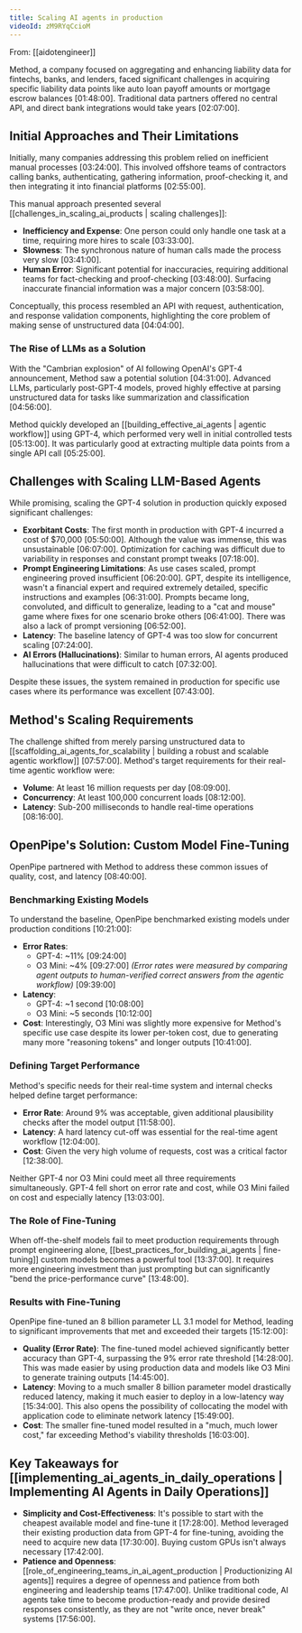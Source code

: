 ```yaml
---
title: Scaling AI agents in production
videoId: zM9RYqCcioM
---
```


From: [[aidotengineer]] <br/> 

Method, a company focused on aggregating and enhancing liability data for fintechs, banks, and lenders, faced significant challenges in acquiring specific liability data points like auto loan payoff amounts or mortgage escrow balances <a class="yt-timestamp" data-t="01:48:00">[01:48:00]</a>. Traditional data partners offered no central API, and direct bank integrations would take years <a class="yt-timestamp" data-t="02:07:00">[02:07:00]</a>.

## Initial Approaches and Their Limitations

Initially, many companies addressing this problem relied on inefficient manual processes <a class="yt-timestamp" data-t="03:24:00">[03:24:00]</a>. This involved offshore teams of contractors calling banks, authenticating, gathering information, proof-checking it, and then integrating it into financial platforms <a class="yt-timestamp" data-t="02:55:00">[02:55:00]</a>.

This manual approach presented several [[challenges_in_scaling_ai_products | scaling challenges]]:
*   **Inefficiency and Expense**: One person could only handle one task at a time, requiring more hires to scale <a class="yt-timestamp" data-t="03:33:00">[03:33:00]</a>.
*   **Slowness**: The synchronous nature of human calls made the process very slow <a class="yt-timestamp" data-t="03:41:00">[03:41:00]</a>.
*   **Human Error**: Significant potential for inaccuracies, requiring additional teams for fact-checking and proof-checking <a class="yt-timestamp" data-t="03:48:00">[03:48:00]</a>. Surfacing inaccurate financial information was a major concern <a class="yt-timestamp" data-t="03:58:00">[03:58:00]</a>.

Conceptually, this process resembled an API with request, authentication, and response validation components, highlighting the core problem of making sense of unstructured data <a class="yt-timestamp" data-t="04:04:00">[04:04:00]</a>.

### The Rise of LLMs as a Solution

With the "Cambrian explosion" of AI following OpenAI's GPT-4 announcement, Method saw a potential solution <a class="yt-timestamp" data-t="04:31:00">[04:31:00]</a>. Advanced LLMs, particularly post-GPT-4 models, proved highly effective at parsing unstructured data for tasks like summarization and classification <a class="yt-timestamp" data-t="04:56:00">[04:56:00]</a>.

Method quickly developed an [[building_effective_ai_agents | agentic workflow]] using GPT-4, which performed very well in initial controlled tests <a class="yt-timestamp" data-t="05:13:00">[05:13:00]</a>. It was particularly good at extracting multiple data points from a single API call <a class="yt-timestamp" data-t="05:25:00">[05:25:00]</a>.

## Challenges with Scaling LLM-Based Agents

While promising, scaling the GPT-4 solution in production quickly exposed significant challenges:
*   **Exorbitant Costs**: The first month in production with GPT-4 incurred a cost of $70,000 <a class="yt-timestamp" data-t="05:50:00">[05:50:00]</a>. Although the value was immense, this was unsustainable <a class="yt-timestamp" data-t="06:07:00">[06:07:00]</a>. Optimization for caching was difficult due to variability in responses and constant prompt tweaks <a class="yt-timestamp" data-t="07:18:00">[07:18:00]</a>.
*   **Prompt Engineering Limitations**: As use cases scaled, prompt engineering proved insufficient <a class="yt-timestamp" data-t="06:20:00">[06:20:00]</a>. GPT, despite its intelligence, wasn't a financial expert and required extremely detailed, specific instructions and examples <a class="yt-timestamp" data-t="06:31:00">[06:31:00]</a>. Prompts became long, convoluted, and difficult to generalize, leading to a "cat and mouse" game where fixes for one scenario broke others <a class="yt-timestamp" data-t="06:41:00">[06:41:00]</a>. There was also a lack of prompt versioning <a class="yt-timestamp" data-t="06:52:00">[06:52:00]</a>.
*   **Latency**: The baseline latency of GPT-4 was too slow for concurrent scaling <a class="yt-timestamp" data-t="07:24:00">[07:24:00]</a>.
*   **AI Errors (Hallucinations)**: Similar to human errors, AI agents produced hallucinations that were difficult to catch <a class="yt-timestamp" data-t="07:32:00">[07:32:00]</a>.

Despite these issues, the system remained in production for specific use cases where its performance was excellent <a class="yt-timestamp" data-t="07:43:00">[07:43:00]</a>.

## Method's Scaling Requirements

The challenge shifted from merely parsing unstructured data to [[scaffolding_ai_agents_for_scalability | building a robust and scalable agentic workflow]] <a class="yt-timestamp" data-t="07:57:00">[07:57:00]</a>. Method's target requirements for their real-time agentic workflow were:
*   **Volume**: At least 16 million requests per day <a class="yt-timestamp" data-t="08:09:00">[08:09:00]</a>.
*   **Concurrency**: At least 100,000 concurrent loads <a class="yt-timestamp" data-t="08:12:00">[08:12:00]</a>.
*   **Latency**: Sub-200 milliseconds to handle real-time operations <a class="yt-timestamp" data-t="08:16:00">[08:16:00]</a>.

## OpenPipe's Solution: Custom Model Fine-Tuning

OpenPipe partnered with Method to address these common issues of quality, cost, and latency <a class="yt-timestamp" data-t="08:40:00">[08:40:00]</a>.

### Benchmarking Existing Models
To understand the baseline, OpenPipe benchmarked existing models under production conditions <a class="yt-timestamp" data-t="10:21:00">[10:21:00]</a>:
*   **Error Rates**:
    *   GPT-4: ~11% <a class="yt-timestamp" data-t="09:24:00">[09:24:00]</a>
    *   O3 Mini: ~4% <a class="yt-timestamp" data-t="09:27:00">[09:27:00]</a>
    *(Error rates were measured by comparing agent outputs to human-verified correct answers from the agentic workflow)* <a class="yt-timestamp" data-t="09:39:00">[09:39:00]</a>
*   **Latency**:
    *   GPT-4: ~1 second <a class="yt-timestamp" data-t="10:08:00">[10:08:00]</a>
    *   O3 Mini: ~5 seconds <a class="yt-timestamp" data-t="10:12:00">[10:12:00]</a>
*   **Cost**: Interestingly, O3 Mini was slightly more expensive for Method's specific use case despite its lower per-token cost, due to generating many more "reasoning tokens" and longer outputs <a class="yt-timestamp" data-t="10:41:00">[10:41:00]</a>.

### Defining Target Performance
Method's specific needs for their real-time system and internal checks helped define target performance:
*   **Error Rate**: Around 9% was acceptable, given additional plausibility checks after the model output <a class="yt-timestamp" data-t="11:58:00">[11:58:00]</a>.
*   **Latency**: A hard latency cut-off was essential for the real-time agent workflow <a class="yt-timestamp" data-t="12:04:00">[12:04:00]</a>.
*   **Cost**: Given the very high volume of requests, cost was a critical factor <a class="yt-timestamp" data-t="12:38:00">[12:38:00]</a>.

Neither GPT-4 nor O3 Mini could meet all three requirements simultaneously. GPT-4 fell short on error rate and cost, while O3 Mini failed on cost and especially latency <a class="yt-timestamp" data-t="13:03:00">[13:03:00]</a>.

### The Role of Fine-Tuning
When off-the-shelf models fail to meet production requirements through prompt engineering alone, [[best_practices_for_building_ai_agents | fine-tuning]] custom models becomes a powerful tool <a class="yt-timestamp" data-t="13:37:00">[13:37:00]</a>. It requires more engineering investment than just prompting but can significantly "bend the price-performance curve" <a class="yt-timestamp" data-t="13:48:00">[13:48:00]</a>.

### Results with Fine-Tuning
OpenPipe fine-tuned an 8 billion parameter LL 3.1 model for Method, leading to significant improvements that met and exceeded their targets <a class="yt-timestamp" data-t="15:12:00">[15:12:00]</a>:
*   **Quality (Error Rate)**: The fine-tuned model achieved significantly better accuracy than GPT-4, surpassing the 9% error rate threshold <a class="yt-timestamp" data-t="14:28:00">[14:28:00]</a>. This was made easier by using production data and models like O3 Mini to generate training outputs <a class="yt-timestamp" data-t="14:45:00">[14:45:00]</a>.
*   **Latency**: Moving to a much smaller 8 billion parameter model drastically reduced latency, making it much easier to deploy in a low-latency way <a class="yt-timestamp" data-t="15:34:00">[15:34:00]</a>. This also opens the possibility of collocating the model with application code to eliminate network latency <a class="yt-timestamp" data-t="15:49:00">[15:49:00]</a>.
*   **Cost**: The smaller fine-tuned model resulted in a "much, much lower cost," far exceeding Method's viability thresholds <a class="yt-timestamp" data-t="16:03:00">[16:03:00]</a>.

## Key Takeaways for [[implementing_ai_agents_in_daily_operations | Implementing AI Agents in Daily Operations]]

*   **Simplicity and Cost-Effectiveness**: It's possible to start with the cheapest available model and fine-tune it <a class="yt-timestamp" data-t="17:28:00">[17:28:00]</a>. Method leveraged their existing production data from GPT-4 for fine-tuning, avoiding the need to acquire new data <a class="yt-timestamp" data-t="17:30:00">[17:30:00]</a>. Buying custom GPUs isn't always necessary <a class="yt-timestamp" data-t="17:42:00">[17:42:00]</a>.
*   **Patience and Openness**: [[role_of_engineering_teams_in_ai_agent_production | Productionizing AI agents]] requires a degree of openness and patience from both engineering and leadership teams <a class="yt-timestamp" data-t="17:47:00">[17:47:00]</a>. Unlike traditional code, AI agents take time to become production-ready and provide desired responses consistently, as they are not "write once, never break" systems <a class="yt-timestamp" data-t="17:56:00">[17:56:00]</a>.